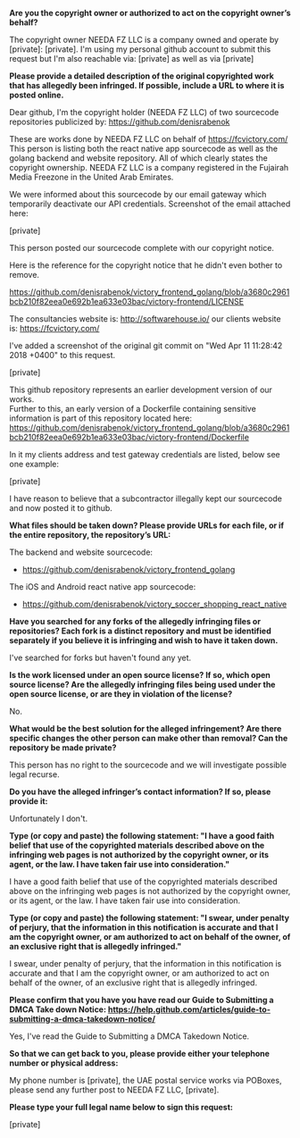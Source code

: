 **Are you the copyright owner or authorized to act on the copyright owner’s behalf?**

The copyright owner NEEDA FZ LLC is a company owned and operate by [private]: [private]. I'm using my personal github account to submit this request but I'm also reachable via: [private] as well as via [private]

**Please provide a detailed description of the original copyrighted work that has allegedly been infringed. If possible, include a URL to where it is posted online.**

Dear github, I'm the copyright holder (NEEDA FZ LLC) of two sourcecode repositories publicized by: https://github.com/denisrabenok

These are works done by NEEDA FZ LLC on behalf of https://fcvictory.com/ This person is listing both the react native app sourcecode as well as the golang backend and website repository. All of which clearly states the copyright ownership. NEEDA FZ LLC is a company registered in the Fujairah Media Freezone in the United Arab Emirates.

We were informed about this sourcecode by our email gateway which temporarily deactivate our API credentials. Screenshot of the email attached here:

[private]

This person posted our sourcecode complete with our copyright notice.

Here is the reference for the copyright notice that he didn't even bother to remove.

https://github.com/denisrabenok/victory_frontend_golang/blob/a3680c2961bcb210f82eea0e692b1ea633e03bac/victory-frontend/LICENSE

The consultancies website is: http://softwarehouse.io/ our clients website is: https://fcvictory.com/

I've added a screenshot of the original git commit on "Wed Apr 11 11:28:42 2018 +0400" to this request.

[private]

This github repository represents an earlier development version of our works.   
Further to this, an early version of a Dockerfile containing sensitive information is part of this repository located here: https://github.com/denisrabenok/victory_frontend_golang/blob/a3680c2961bcb210f82eea0e692b1ea633e03bac/victory-frontend/Dockerfile

In it my clients address and test gateway credentials are listed, below see one example:

[private]  

I have reason to believe that a subcontractor illegally kept our sourcecode and now posted it to github.

**What files should be taken down? Please provide URLs for each file, or if the entire repository, the repository’s URL:**

The backend and website sourcecode:   
- https://github.com/denisrabenok/victory_frontend_golang

The iOS and Android react native app sourcecode:   
- https://github.com/denisrabenok/victory_soccer_shopping_react_native

**Have you searched for any forks of the allegedly infringing files or repositories? Each fork is a distinct repository and must be identified separately if you believe it is infringing and wish to have it taken down.**

I've searched for forks but haven't found any yet.

**Is the work licensed under an open source license? If so, which open source license? Are the allegedly infringing files being used under the open source license, or are they in violation of the license?**

No.

**What would be the best solution for the alleged infringement? Are there specific changes the other person can make other than removal? Can the repository be made private?**

This person has no right to the sourcecode and we will investigate possible legal recurse.

**Do you have the alleged infringer’s contact information? If so, please provide it:**

Unfortunately I don't.

**Type (or copy and paste) the following statement: "I have a good faith belief that use of the copyrighted materials described above on the infringing web pages is not authorized by the copyright owner, or its agent, or the law. I have taken fair use into consideration."**

I have a good faith belief that use of the copyrighted materials described above on the infringing web pages is not authorized by the copyright owner, or its agent, or the law. I have taken fair use into consideration.

**Type (or copy and paste) the following statement: "I swear, under penalty of perjury, that the information in this notification is accurate and that I am the copyright owner, or am authorized to act on behalf of the owner, of an exclusive right that is allegedly infringed."**

I swear, under penalty of perjury, that the information in this notification is accurate and that I am the copyright owner, or am authorized to act on behalf of the owner, of an exclusive right that is allegedly infringed.

**Please confirm that you have you have read our Guide to Submitting a DMCA Take 
down Notice: https://help.github.com/articles/guide-to-submitting-a-dmca-takedown-notice/**

Yes, I've read the Guide to Submitting a DMCA Takedown Notice.

**So that we can get back to you, please provide either your telephone number or physical address:**

My phone number is [private], the UAE postal service works via POBoxes, please send any further post to NEEDA FZ LLC, [private].

**Please type your full legal name below to sign this request:**

[private]
